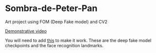 # Sombra-de-Peter-Pan
Art project using FOM (Deep Fake model) and CV2 


[Demonstrative video](https://youtu.be/kFid6i3Vb0Q)

You will need to add [this](https://drive.google.com/drive/folders/1e3GL02P0fhhYRkUapLS2QatO36upbtik?usp=sharing) to make it work. These are the deep fake model checkpoints and the face recognition landmarks.
